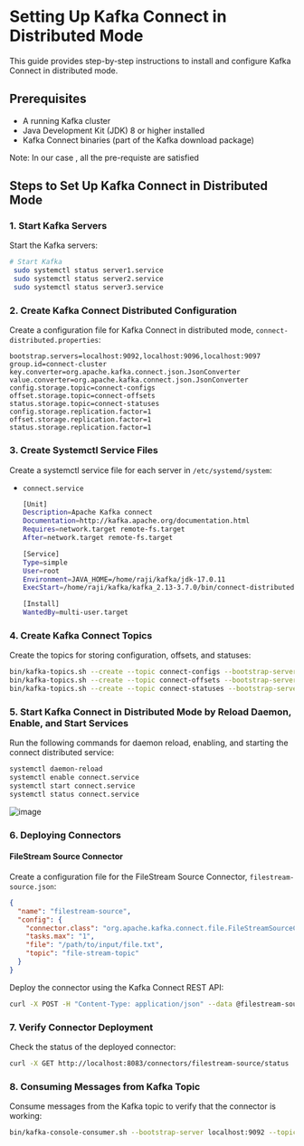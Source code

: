 # Setting Up Kafka Connect in Distributed Mode

This guide provides step-by-step instructions to install and configure Kafka Connect in distributed mode.

## Prerequisites

- A running Kafka cluster
- Java Development Kit (JDK) 8 or higher installed
- Kafka Connect binaries (part of the Kafka download package)

Note: In our case , all the pre-requiste are satisfied

## Steps to Set Up Kafka Connect in Distributed Mode

### 1. Start Kafka Servers

Start the Kafka servers:

```bash
# Start Kafka
 sudo systemctl status server1.service
 sudo systemctl status server2.service
 sudo systemctl status server3.service
```

### 2. Create Kafka Connect Distributed Configuration

Create a configuration file for Kafka Connect in distributed mode, `connect-distributed.properties`:

```properties
bootstrap.servers=localhost:9092,localhost:9096,localhost:9097
group.id=connect-cluster
key.converter=org.apache.kafka.connect.json.JsonConverter
value.converter=org.apache.kafka.connect.json.JsonConverter
config.storage.topic=connect-configs
offset.storage.topic=connect-offsets
status.storage.topic=connect-statuses
config.storage.replication.factor=1
offset.storage.replication.factor=1
status.storage.replication.factor=1
```

### 3. Create Systemctl Service Files

Create a systemctl service file for each server in `/etc/systemd/system`:

- `connect.service`
  ```bash
  [Unit]
  Description=Apache Kafka connect
  Documentation=http://kafka.apache.org/documentation.html
  Requires=network.target remote-fs.target
  After=network.target remote-fs.target

  [Service]
  Type=simple
  User=root
  Environment=JAVA_HOME=/home/raji/kafka/jdk-17.0.11
  ExecStart=/home/raji/kafka/kafka_2.13-3.7.0/bin/connect-distributed.sh /home/raji/kafka/kafka_2.13-3.7.0/config/connect-distributed.properties

  [Install]
  WantedBy=multi-user.target
  ```

### 4. Create Kafka Connect Topics

Create the topics for storing configuration, offsets, and statuses:

```bash
bin/kafka-topics.sh --create --topic connect-configs --bootstrap-server localhost:9092 --partitions 3 --replication-factor 3
bin/kafka-topics.sh --create --topic connect-offsets --bootstrap-server localhost:9092 --partitions 50 --replication-factor 3
bin/kafka-topics.sh --create --topic connect-statuses --bootstrap-server localhost:9092 --partitions 10 --replication-factor 3
```
  
### 5. Start Kafka Connect in Distributed Mode by Reload Daemon, Enable, and Start Services

Run the following commands for daemon reload, enabling, and starting the connect distributed service:

```bash
systemctl daemon-reload
systemctl enable connect.service  
systemctl start connect.service  
systemctl status connect.service  
```
![image](https://github.com/m-rajitha/Lowes-kafka-usecase/assets/142714131/6e34c20d-dd92-448d-82d0-c6d0156be508)



### 6. Deploying Connectors

#### FileStream Source Connector

Create a configuration file for the FileStream Source Connector, `filestream-source.json`:

```json
{
  "name": "filestream-source",
  "config": {
    "connector.class": "org.apache.kafka.connect.file.FileStreamSourceConnector",
    "tasks.max": "1",
    "file": "/path/to/input/file.txt",
    "topic": "file-stream-topic"
  }
}
```

Deploy the connector using the Kafka Connect REST API:

```bash
curl -X POST -H "Content-Type: application/json" --data @filestream-source.json http://localhost:8083/connectors
```

### 7. Verify Connector Deployment

Check the status of the deployed connector:

```bash
curl -X GET http://localhost:8083/connectors/filestream-source/status
```

### 8. Consuming Messages from Kafka Topic

Consume messages from the Kafka topic to verify that the connector is working:

```bash
bin/kafka-console-consumer.sh --bootstrap-server localhost:9092 --topic file-stream-topic --from-beginning
```
